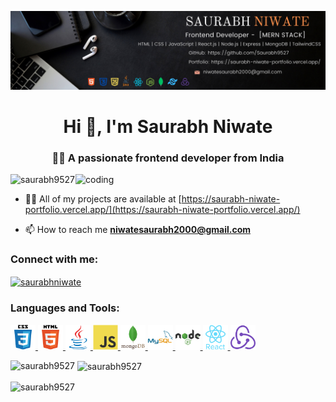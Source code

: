 ![logo](https://github.com/Saurabh9527/Saurabh9527/blob/main/Black%20Minimalist%20Corporate%20Professional%20Profile%20LinkedIn%20Banner%20(4).png)
<h1 align="center">Hi 👋, I'm Saurabh Niwate</h1>
<h3 align="center">👨‍💻 A passionate frontend developer from India</h3>

<img align="right" alt="coding" width="400" src="https://user-images.githubusercontent.com/55389276/140866485-8fb1c876-9a8f-4d6a-98dc-08c4981eaf70.gif">

<p align="left"> <img src="https://komarev.com/ghpvc/?username=saurabh9527&label=Profile%20views&color=0e75b6&style=flat" alt="saurabh9527" /> </p>

- 👨‍💻 All of my projects are available at [https://saurabh-niwate-portfolio.vercel.app/](https://saurabh-niwate-portfolio.vercel.app/)

- 📫 How to reach me **niwatesaurabh2000@gmail.com**

<h3 align="left">Connect with me:</h3>
<p align="left">
<a href="https://linkedin.com/in/saurabhniwate" target="blank"><img align="center" src="https://raw.githubusercontent.com/rahuldkjain/github-profile-readme-generator/master/src/images/icons/Social/linked-in-alt.svg" alt="saurabhniwate" height="30" width="40" /></a>
</p>

<h3 align="left">Languages and Tools:</h3>
<p align="left"> <a href="https://www.w3schools.com/css/" target="_blank" rel="noreferrer"> <img src="https://raw.githubusercontent.com/devicons/devicon/master/icons/css3/css3-original-wordmark.svg" alt="css3" width="40" height="40"/> </a> <a href="https://www.w3.org/html/" target="_blank" rel="noreferrer"> <img src="https://raw.githubusercontent.com/devicons/devicon/master/icons/html5/html5-original-wordmark.svg" alt="html5" width="40" height="40"/> </a> <a href="https://www.java.com" target="_blank" rel="noreferrer"> <img src="https://raw.githubusercontent.com/devicons/devicon/master/icons/java/java-original.svg" alt="java" width="40" height="40"/> </a> <a href="https://developer.mozilla.org/en-US/docs/Web/JavaScript" target="_blank" rel="noreferrer"> <img src="https://raw.githubusercontent.com/devicons/devicon/master/icons/javascript/javascript-original.svg" alt="javascript" width="40" height="40"/> </a> <a href="https://www.mongodb.com/" target="_blank" rel="noreferrer"> <img src="https://raw.githubusercontent.com/devicons/devicon/master/icons/mongodb/mongodb-original-wordmark.svg" alt="mongodb" width="40" height="40"/> </a> <a href="https://www.mysql.com/" target="_blank" rel="noreferrer"> <img src="https://raw.githubusercontent.com/devicons/devicon/master/icons/mysql/mysql-original-wordmark.svg" alt="mysql" width="40" height="40"/> </a> <a href="https://nodejs.org" target="_blank" rel="noreferrer"> <img src="https://raw.githubusercontent.com/devicons/devicon/master/icons/nodejs/nodejs-original-wordmark.svg" alt="nodejs" width="40" height="40"/> </a> <a href="https://reactjs.org/" target="_blank" rel="noreferrer"> <img src="https://raw.githubusercontent.com/devicons/devicon/master/icons/react/react-original-wordmark.svg" alt="react" width="40" height="40"/> </a> <a href="https://redux.js.org" target="_blank" rel="noreferrer"> <img src="https://raw.githubusercontent.com/devicons/devicon/master/icons/redux/redux-original.svg" alt="redux" width="40" height="40"/> </a> </p>

<p><img align="left" src="https://github-readme-stats.vercel.app/api/top-langs?username=saurabh9527&show_icons=true&locale=en&layout=compact" alt="saurabh9527" /></p>

<p>&nbsp;<img align="center" src="https://github-readme-stats.vercel.app/api?username=saurabh9527&show_icons=true&locale=en" alt="saurabh9527" /></p>

<p><img align="center" src="https://github-readme-streak-stats.herokuapp.com/?user=saurabh9527&" alt="saurabh9527" /></p>
